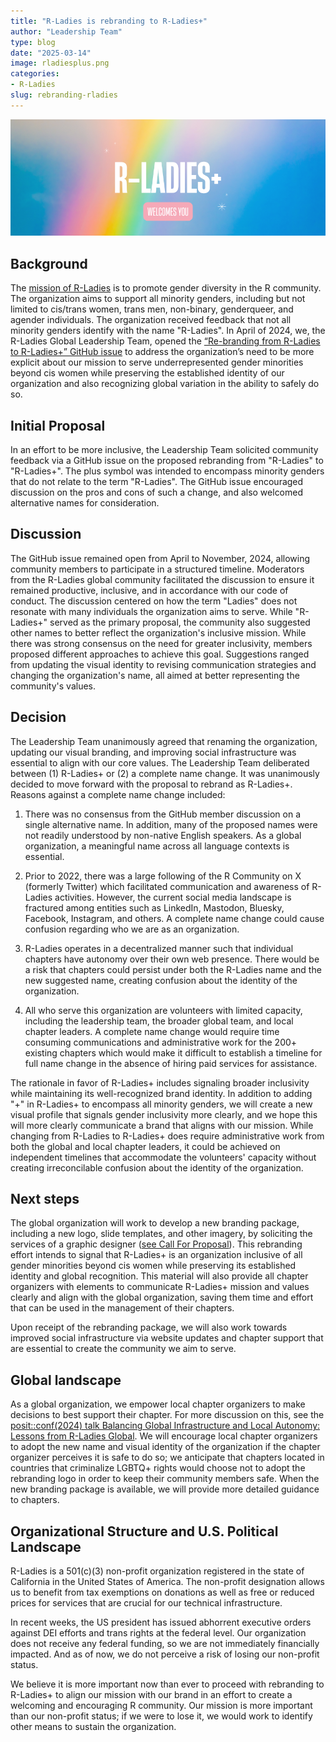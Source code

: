 ```yaml
---
title: "R-Ladies is rebranding to R-Ladies+"
author: "Leadership Team"
type: blog
date: "2025-03-14"
image: rladiesplus.png
categories: 
- R-Ladies
slug: rebranding-rladies
---
```


![Muted rainbow background with R-Ladies+ in white large font and Welcomes You underneath in white font with pink background.](rladiesplus.png)

## Background

The [mission of R-Ladies](https://rladies.org/about-us/mission/) is to promote gender diversity in the R community.
The organization aims to support all minority genders, including but not limited to cis/trans women, trans men, non-binary, genderqueer, and agender individuals. 
The organization received feedback that not all minority genders identify with the name "R-Ladies". 
In April of 2024, we, the R-Ladies Global Leadership Team, opened the [“Re-branding from R-Ladies to R-Ladies+” GitHub issue](https://github.com/rladies/community/issues/10) to address the organization’s need to be more explicit about our mission to serve underrepresented gender minorities beyond cis women while preserving the established identity of our organization and also recognizing global variation in the ability to safely do so.

## Initial Proposal

In an effort to be more inclusive, the Leadership Team solicited community feedback via a GitHub issue on the proposed rebranding from "R-Ladies" to "R-Ladies+". 
The plus symbol was intended to encompass minority genders that do not relate to the term "R-Ladies". 
The GitHub issue encouraged discussion on the pros and cons of such a change, and also welcomed alternative names for consideration.

## Discussion

The GitHub issue remained open from April to November, 2024, allowing community members to participate in a structured timeline. 
Moderators from the R-Ladies global community facilitated the discussion to ensure it remained productive, inclusive, and in accordance with our code of conduct. 
The discussion centered on how the term "Ladies" does not resonate with many individuals the organization aims to serve. 
While "R-Ladies+" served as the primary proposal, the community also suggested other names to better reflect the organization's inclusive mission.
While there was strong consensus on the need for greater inclusivity, members proposed different approaches to achieve this goal. 
Suggestions ranged from updating the visual identity to revising communication strategies and changing the organization's name, all aimed at better representing the community's values.

## Decision

The Leadership Team unanimously agreed that renaming the organization, updating our visual branding, and improving social infrastructure was essential to align with our core values. 
The Leadership Team deliberated between (1) R-Ladies+ or (2) a complete name change. 
It was unanimously decided to move forward with the proposal to rebrand as R-Ladies+. 
Reasons against a complete name change included:

1. There was no consensus from the GitHub member discussion on a single alternative name. 
In addition, many of the proposed names were not readily understood by non-native English speakers. 
As a global organization, a meaningful name across all language contexts is essential.

2. Prior to 2022, there was a large following of the R Community on X (formerly Twitter) which facilitated communication and awareness of R-Ladies activities. 
However, the current social media landscape is fractured among entities such as LinkedIn, Mastodon, Bluesky, Facebook, Instagram, and others. 
A complete name change could cause confusion regarding who we are as an organization.

3. R-Ladies operates in a decentralized manner such that individual chapters have autonomy over their own web presence. 
There would be a risk that chapters could persist under both the R-Ladies name and the new suggested name, creating confusion about the identity of the organization.

4. All who serve this organization are volunteers with limited capacity, including the leadership team, the broader global team, and local chapter leaders. 
A complete name change would require time consuming communications and administrative work for the 200+ existing chapters which would make it difficult to establish a timeline for full name change in the absence of hiring paid services for assistance. 

The rationale in favor of R-Ladies+ includes signaling broader inclusivity while maintaining its well-recognized brand identity. 
In addition to adding "+" in R-Ladies+ to encompass all minority genders, we will create a new visual profile that signals gender inclusivity more clearly, and we hope this will more clearly communicate a brand that aligns with our mission.
While changing from R-Ladies to R-Ladies+ does require administrative work from both the global and local chapter leaders, it could be achieved on independent timelines that accommodate the volunteers' capacity without creating irreconcilable confusion about the identity of the organization.


## Next steps

The global organization will work to develop a new branding package, including a new logo, slide templates, and other imagery, by soliciting the services of a graphic designer ([see Call For Proposal](https://rladies.org/news/rebranding-cfp/)). 
This rebranding effort intends to signal that R-Ladies+ is an organization inclusive of all gender minorities beyond cis women while preserving its established identity and global recognition. 
This material will also provide all chapter organizers with elements to communicate R-Ladies+ mission and values clearly and align with the global organization, saving them time and effort that can be used in the management of their chapters. 

Upon receipt of the rebranding package, we will also work towards improved social infrastructure via website updates and chapter support that are essential to create the community we aim to serve. 

## Global landscape

As a global organization, we empower local chapter organizers to make decisions to best support their chapter. 
For more discussion on this, see the [posit::conf(2024) talk Balancing Global Infrastructure and Local Autonomy: Lessons from R-Ladies Global](https://www.youtube.com/watch?feature=shared&v=Baoa9Yr6TaM). 
We will encourage local chapter organizers to adopt the new name and visual identity of the organization if the chapter organizer perceives it is safe to do so; we anticipate that chapters located in countries that criminalize LGBTQ+ rights would choose not to adopt the rebranding logo in order to keep their community members safe. 
When the new branding package is available, we will provide more detailed guidance to chapters. 

## Organizational Structure and U.S. Political Landscape

R-Ladies is a 501(c)(3) non-profit organization registered in the state of California in the United States of America. 
The non-profit designation allows us to benefit from tax exemptions on donations as well as free or reduced prices for services that are crucial for our technical infrastructure. 

In recent weeks, the US president has issued abhorrent executive orders against DEI efforts and trans rights at the federal level. 
Our organization does not receive any federal funding, so we are not immediately financially impacted. 
And as of now, we do not perceive a risk of losing our non-profit status.

We believe it is more important now than ever to proceed with rebranding to R-Ladies+ to align our mission with our brand in an effort to create a welcoming and encouraging R community.
Our mission is more important than our non-profit status; if we were to lose it, we would work to identify other means to sustain the organization.

